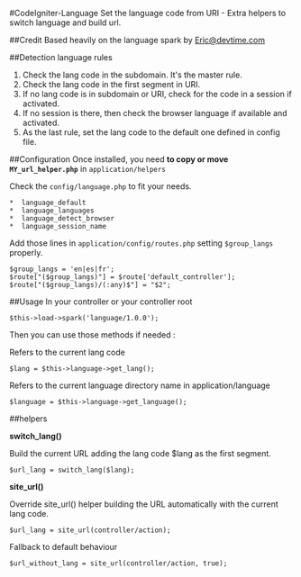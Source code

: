 #CodeIgniter-Language
Set the language code from URI - Extra helpers to switch language and build url.

##Credit
Based heavily on the language spark by Eric@devtime.com

##Detection language rules
1. Check the lang code in the subdomain. It's the master rule.
2. Check the lang code in the first segment in URI.
2. If no lang code is in subdomain or URI, check for the code in a session if activated.
3. If no session is there, then check the browser language if available and activated.
4. As the last rule, set the lang code to the default one defined in config file.

##Configuration
Once installed, you need __to copy or move `MY_url_helper.php`__ in `application/helpers`

Check the `config/language.php` to fit your needs.
	
	*  language_default
	*  language_languages
	*  language_detect_browser
	*  language_session_name

Add those lines in `application/config/routes.php` setting `$group_langs` properly.

	$group_langs = 'en|es|fr';
	$route["($group_langs)"] = $route['default_controller'];
	$route["($group_langs)/(:any)$"] = "$2";

##Usage
In your controller or your controller root

	$this->load->spark('language/1.0.0');

Then you can use those methods if needed :

Refers to the current lang code
	
	$lang = $this->language->get_lang();

Refers to the current language directory name in application/language
	
	$language = $this->language->get_language();

##helpers  

__switch_lang()__

Build the current URL adding the lang code $lang as the first segment. 
	
	$url_lang = switch_lang($lang);

__site_url()__

Override site_url() helper building the URL automatically with the current lang code.
	
	$url_lang = site_url(controller/action);

Fallback to default behaviour
	
	$url_without_lang = site_url(controller/action, true);





